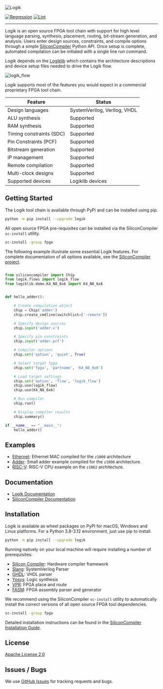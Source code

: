 ![Logik](https://raw.githubusercontent.com/siliconcompiler/logik/main/images/logik_logo_with_text.png)

[![Regression](https://github.com/siliconcompiler/logik/actions/workflows/regression.yml/badge.svg)](https://github.com/siliconcompiler/logik/actions/workflows/regression.yml)
[![Lint](https://github.com/siliconcompiler/logik/actions/workflows/lint.yml/badge.svg)](https://github.com/siliconcompiler/logik/actions/workflows/lint.yml)

-----------------------------------------------------------------------------------

Logik is an open source FPGA tool chain with support for high level language parsing, synthesis, placement, routing, bit-stream generation, and analysis. Users enter design sources, constraints, and compile options through a simple [SiliconCompiler](https://github.com/siliconcompiler/siliconcompiler/) Python API. Once setup is complete, automated compilation can be initiated with a single line run command.

Logik depends on the [Logiklib](https://github.com/siliconcompiler/logiklib) which contains the architecture descriptions and device setup files needed to drive the Logik flow.

![logik_flow](https://raw.githubusercontent.com/siliconcompiler/logik/main/images/logik_flow.svg)

Logik supports most of the features you would expect in a commercial proprietary FPGA tool chain.

| Feature                  | Status |
|--------------------------|--------|
| Design languages         | SystemVerilog, Verilog, VHDL
| ALU synthesis            | Supported
| RAM synthesis            | Supported
| Timing constraints (SDC) | Supported
| Pin Constraints (PCF)    | Supported
| Bitstream generation     | Supported
| IP management            | Supported
| Remote compilation       | Supported
| Multi-clock designs      | Supported
| Supported devices        | Logiklib devices

## Getting Started

The Logik tool chain is available through PyPi and can be installed using pip.

```sh
python -m pip install --upgrade logik
```

All open source FPGA pre-requisites can be installed via the SiliconCompiler `sc-install` utility.

```sh
sc-install -group fpga
```

The following example illustrate some essential Logik features. For complete documentation of all options available, see the [SiliconCompiler project](https://github.com/siliconcompiler/siliconcompiler/blob/main/README.md).

```python

from siliconcompiler import Chip
from logik.flows import logik_flow
from logiklib.demo.K4_N8_6x6 import K4_N8_6x6


def hello_adder():

    # Create compilation object
    chip = Chip('adder')
    chip.create_cmdline(switchlist=['-remote'])

    # Specify design sources
    chip.input('adder.v')

    # Specify pin constraints
    chip.input('adder.pcf')

    # Compiler options
    chip.set('option', 'quiet', True)

    # Select target fpga
    chip.set('fpga', 'partname', 'K4_N8_6x6')

    # Load target settings
    chip.set('option', 'flow', 'logik_flow')
    chip.use(logik_flow)
    chip.use(K4_N8_6x6)

    # Run compiler
    chip.run()

    # Display compiler results
    chip.summary()

if __name__ == "__main__":
    hello_adder()

```

## Examples

* [Ethernet](./examples/eth_mac_1g/eth_mac_1g.py): Ethernet MAC compiled for the `z1000` architecture
* [Adder](examples/adder/adder.py): Small adder example compiled for the `z1000` architecture.
* [RISC-V](examples/picorv32/picorv32.py): RISC-V CPU example on the `z1062` architecture.

## Documentation

* [Logik Documentation](https://logik.readthedocs.io/en/latest/)
* [SiliconCompiler Documentation](https://docs.siliconcompiler.com/en/stable/)


## Installation

Logik is available as wheel packages on PyPI for macOS, Windows and Linux platforms. For a Python 3.8-3.12 environment, just use pip to install.

```sh
python -m pip install --upgrade logik
```

Running natively on your local machine will require installing a number of prerequisites:

* [Silicon Compiler](https://github.com/siliconcompiler/siliconcompiler): Hardware compiler framework
* [Slang](https://github.com/MikePopoloski/slang): SystemVerilog Parser
* [GHDL](https://ghdl.github.io/ghdl/): VHDL parser
* [Yosys](https://github.com/YosysHQ/yosys): Logic synthesis
* [VPR](https://github.com/verilog-to-routing/vtr-verilog-to-routing): FPGA place and route
* [FASM](https://github.com/chipsalliance/fasm): FPGA assembly parser and generator

We recommend using the SiliconCompiler `sc-install` utility to automatically install the correct versions of all open source FPGA tool dependencies.

```sh
sc-install -group fpga
```

Detailed installation instructions can be found in the [SiliconCompiler Installation Guide](https://docs.siliconcompiler.com/en/stable/user_guide/installation.html#external-tools).


## License

[Apache License 2.0](LICENSE)

## Issues / Bugs
We use [GitHub Issues](https://github.com/siliconcompiler/logik/issues) for tracking requests and bugs.
